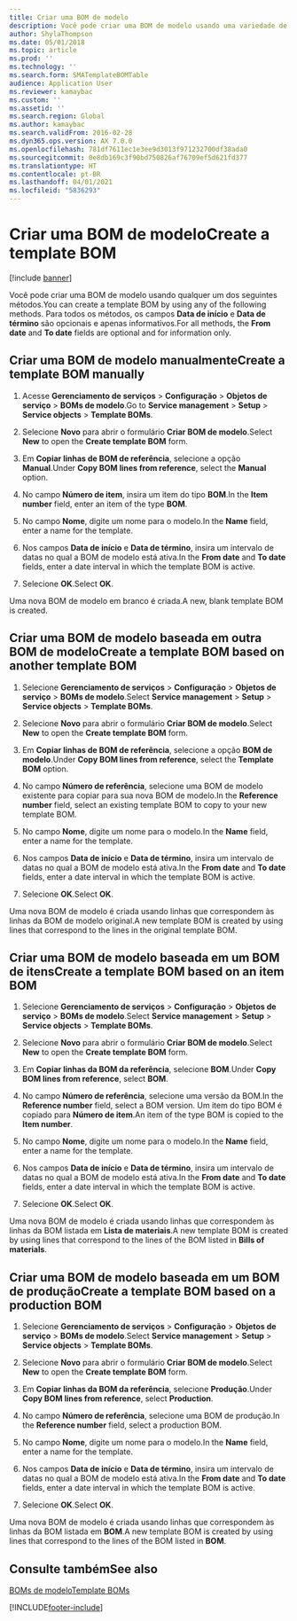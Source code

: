 ```yaml
---
title: Criar uma BOM de modelo
description: Você pode criar uma BOM de modelo usando uma variedade de métodos.
author: ShylaThompson
ms.date: 05/01/2018
ms.topic: article
ms.prod: ''
ms.technology: ''
ms.search.form: SMATemplateBOMTable
audience: Application User
ms.reviewer: kamaybac
ms.custom: ''
ms.assetid: ''
ms.search.region: Global
ms.author: kamaybac
ms.search.validFrom: 2016-02-28
ms.dyn365.ops.version: AX 7.0.0
ms.openlocfilehash: 781df7611ec1e3ee9d3013f971232700df38ada0
ms.sourcegitcommit: 0e8db169c3f90bd750826af76709ef5d621fd377
ms.translationtype: HT
ms.contentlocale: pt-BR
ms.lasthandoff: 04/01/2021
ms.locfileid: "5836293"
---
```

# <a name="create-a-template-bom"></a><span data-ttu-id="2f0e9-103">Criar uma BOM de modelo</span><span class="sxs-lookup"><span data-stu-id="2f0e9-103">Create a template BOM</span></span>   

[!include [banner](../includes/banner.md)]


<span data-ttu-id="2f0e9-104">Você pode criar uma BOM de modelo usando qualquer um dos seguintes métodos.</span><span class="sxs-lookup"><span data-stu-id="2f0e9-104">You can create a template BOM by using any of the following methods.</span></span> <span data-ttu-id="2f0e9-105">Para todos os métodos, os campos **Data de início** e **Data de término** são opcionais e apenas informativos.</span><span class="sxs-lookup"><span data-stu-id="2f0e9-105">For all methods, the **From date** and **To date** fields are optional and for information only.</span></span>

## <a name="create-a-template-bom-manually"></a><span data-ttu-id="2f0e9-106">Criar uma BOM de modelo manualmente</span><span class="sxs-lookup"><span data-stu-id="2f0e9-106">Create a template BOM manually</span></span>

1.  <span data-ttu-id="2f0e9-107">Acesse **Gerenciamento de serviços** \> **Configuração** \> **Objetos de serviço** \> **BOMs de modelo**.</span><span class="sxs-lookup"><span data-stu-id="2f0e9-107">Go to **Service management** \> **Setup** \> **Service objects** \> **Template BOMs**.</span></span>

2.  <span data-ttu-id="2f0e9-108">Selecione **Novo** para abrir o formulário **Criar BOM de modelo**.</span><span class="sxs-lookup"><span data-stu-id="2f0e9-108">Select **New** to open the **Create template BOM** form.</span></span>

3.  <span data-ttu-id="2f0e9-109">Em **Copiar linhas de BOM de referência**, selecione a opção **Manual**.</span><span class="sxs-lookup"><span data-stu-id="2f0e9-109">Under **Copy BOM lines from reference**, select the **Manual** option.</span></span>

4.  <span data-ttu-id="2f0e9-110">No campo **Número de item**, insira um item do tipo **BOM**.</span><span class="sxs-lookup"><span data-stu-id="2f0e9-110">In the **Item number** field, enter an item of the type **BOM**.</span></span>

5.  <span data-ttu-id="2f0e9-111">No campo **Nome**, digite um nome para o modelo.</span><span class="sxs-lookup"><span data-stu-id="2f0e9-111">In the **Name** field, enter a name for the template.</span></span>

6.  <span data-ttu-id="2f0e9-112">Nos campos **Data de início** e **Data de término**, insira um intervalo de datas no qual a BOM de modelo está ativa.</span><span class="sxs-lookup"><span data-stu-id="2f0e9-112">In the **From date** and **To date** fields, enter a date interval in which the template BOM is active.</span></span>

7.  <span data-ttu-id="2f0e9-113">Selecione **OK**.</span><span class="sxs-lookup"><span data-stu-id="2f0e9-113">Select **OK**.</span></span>

<span data-ttu-id="2f0e9-114">Uma nova BOM de modelo em branco é criada.</span><span class="sxs-lookup"><span data-stu-id="2f0e9-114">A new, blank template BOM is created.</span></span>

## <a name="create-a-template-bom-based-on-another-template-bom"></a><span data-ttu-id="2f0e9-115">Criar uma BOM de modelo baseada em outra BOM de modelo</span><span class="sxs-lookup"><span data-stu-id="2f0e9-115">Create a template BOM based on another template BOM</span></span>

1.  <span data-ttu-id="2f0e9-116">Selecione **Gerenciamento de serviços** \> **Configuração** \> **Objetos de serviço** \> **BOMs de modelo**.</span><span class="sxs-lookup"><span data-stu-id="2f0e9-116">Select **Service management** \> **Setup** \> **Service objects** \> **Template BOMs**.</span></span>

2.  <span data-ttu-id="2f0e9-117">Selecione **Novo** para abrir o formulário **Criar BOM de modelo**.</span><span class="sxs-lookup"><span data-stu-id="2f0e9-117">Select **New** to open the **Create template BOM** form.</span></span>

3.  <span data-ttu-id="2f0e9-118">Em **Copiar linhas de BOM de referência**, selecione a opção **BOM de modelo**.</span><span class="sxs-lookup"><span data-stu-id="2f0e9-118">Under **Copy BOM lines from reference**, select the **Template BOM** option.</span></span>

4.  <span data-ttu-id="2f0e9-119">No campo **Número de referência**, selecione uma BOM de modelo existente para copiar para sua nova BOM de modelo.</span><span class="sxs-lookup"><span data-stu-id="2f0e9-119">In the **Reference number** field, select an existing template BOM to copy to your new template BOM.</span></span>

5.  <span data-ttu-id="2f0e9-120">No campo **Nome**, digite um nome para o modelo.</span><span class="sxs-lookup"><span data-stu-id="2f0e9-120">In the **Name** field, enter a name for the template.</span></span>

6.  <span data-ttu-id="2f0e9-121">Nos campos **Data de início** e **Data de término**, insira um intervalo de datas no qual a BOM de modelo está ativa.</span><span class="sxs-lookup"><span data-stu-id="2f0e9-121">In the **From date** and **To date** fields, enter a date interval in which the template BOM is active.</span></span>

7.  <span data-ttu-id="2f0e9-122">Selecione **OK**.</span><span class="sxs-lookup"><span data-stu-id="2f0e9-122">Select **OK**.</span></span>

<span data-ttu-id="2f0e9-123">Uma nova BOM de modelo é criada usando linhas que correspondem às linhas da BOM de modelo original.</span><span class="sxs-lookup"><span data-stu-id="2f0e9-123">A new template BOM is created by using lines that correspond to the lines in the original template BOM.</span></span>

## <a name="create-a-template-bom-based-on-an-item-bom"></a><span data-ttu-id="2f0e9-124">Criar uma BOM de modelo baseada em um BOM de itens</span><span class="sxs-lookup"><span data-stu-id="2f0e9-124">Create a template BOM based on an item BOM</span></span>

1.  <span data-ttu-id="2f0e9-125">Selecione **Gerenciamento de serviços** \> **Configuração** \> **Objetos de serviço** \> **BOMs de modelo**.</span><span class="sxs-lookup"><span data-stu-id="2f0e9-125">Select **Service management** \> **Setup** \> **Service objects** \> **Template BOMs**.</span></span>

2.  <span data-ttu-id="2f0e9-126">Selecione **Novo** para abrir o formulário **Criar BOM de modelo**.</span><span class="sxs-lookup"><span data-stu-id="2f0e9-126">Select **New** to open the **Create template BOM** form.</span></span>

3.  <span data-ttu-id="2f0e9-127">Em **Copiar linhas da BOM da referência**, selecione **BOM**.</span><span class="sxs-lookup"><span data-stu-id="2f0e9-127">Under **Copy BOM lines from reference**, select **BOM**.</span></span>

4.  <span data-ttu-id="2f0e9-128">No campo **Número de referência**, selecione uma versão da BOM.</span><span class="sxs-lookup"><span data-stu-id="2f0e9-128">In the **Reference number** field, select a BOM version.</span></span> <span data-ttu-id="2f0e9-129">Um item do tipo BOM é copiado para **Número de item**.</span><span class="sxs-lookup"><span data-stu-id="2f0e9-129">An item of the type BOM is copied to the **Item number**.</span></span>

5.  <span data-ttu-id="2f0e9-130">No campo **Nome**, digite um nome para o modelo.</span><span class="sxs-lookup"><span data-stu-id="2f0e9-130">In the **Name** field, enter a name for the template.</span></span>

6.  <span data-ttu-id="2f0e9-131">Nos campos **Data de início** e **Data de término**, insira um intervalo de datas no qual a BOM de modelo está ativa.</span><span class="sxs-lookup"><span data-stu-id="2f0e9-131">In the **From date** and **To date** fields, enter a date interval in which the template BOM is active.</span></span>

7.  <span data-ttu-id="2f0e9-132">Selecione **OK**.</span><span class="sxs-lookup"><span data-stu-id="2f0e9-132">Select **OK**.</span></span>

<span data-ttu-id="2f0e9-133">Uma nova BOM de modelo é criada usando linhas que correspondem às linhas da BOM listada em **Lista de materiais**.</span><span class="sxs-lookup"><span data-stu-id="2f0e9-133">A new template BOM is created by using lines that correspond to the lines of the BOM listed in **Bills of materials**.</span></span>

## <a name="create-a-template-bom-based-on-a-production-bom"></a><span data-ttu-id="2f0e9-134">Criar uma BOM de modelo baseada em um BOM de produção</span><span class="sxs-lookup"><span data-stu-id="2f0e9-134">Create a template BOM based on a production BOM</span></span>

1.  <span data-ttu-id="2f0e9-135">Selecione **Gerenciamento de serviços** \> **Configuração** \> **Objetos de serviço** \> **BOMs de modelo**.</span><span class="sxs-lookup"><span data-stu-id="2f0e9-135">Select **Service management** \> **Setup** \> **Service objects** \> **Template BOMs**.</span></span>

2.  <span data-ttu-id="2f0e9-136">Selecione **Novo** para abrir o formulário **Criar BOM de modelo**.</span><span class="sxs-lookup"><span data-stu-id="2f0e9-136">Select **New** to open the **Create template BOM** form.</span></span>

3.  <span data-ttu-id="2f0e9-137">Em **Copiar linhas da BOM da referência**, selecione **Produção**.</span><span class="sxs-lookup"><span data-stu-id="2f0e9-137">Under **Copy BOM lines from reference**, select **Production**.</span></span>

4.  <span data-ttu-id="2f0e9-138">No campo **Número de referência**, selecione uma BOM de produção.</span><span class="sxs-lookup"><span data-stu-id="2f0e9-138">In the **Reference number** field, select a production BOM.</span></span>

5.  <span data-ttu-id="2f0e9-139">No campo **Nome**, digite um nome para o modelo.</span><span class="sxs-lookup"><span data-stu-id="2f0e9-139">In the **Name** field, enter a name for the template.</span></span>

6.  <span data-ttu-id="2f0e9-140">Nos campos **Data de início** e **Data de término**, insira um intervalo de datas no qual a BOM de modelo está ativa.</span><span class="sxs-lookup"><span data-stu-id="2f0e9-140">In the **From date** and **To date** fields, enter a date interval in which the template BOM is active.</span></span>

7.  <span data-ttu-id="2f0e9-141">Selecione **OK**.</span><span class="sxs-lookup"><span data-stu-id="2f0e9-141">Select **OK**.</span></span>

<span data-ttu-id="2f0e9-142">Uma nova BOM de modelo é criada usando linhas que correspondem às linhas da BOM listada em **BOM**.</span><span class="sxs-lookup"><span data-stu-id="2f0e9-142">A new template BOM is created by using lines that correspond to the lines of the BOM listed in **BOM**.</span></span>

## <a name="see-also"></a><span data-ttu-id="2f0e9-143">Consulte também</span><span class="sxs-lookup"><span data-stu-id="2f0e9-143">See also</span></span>

[<span data-ttu-id="2f0e9-144">BOMs de modelo</span><span class="sxs-lookup"><span data-stu-id="2f0e9-144">Template BOMs</span></span>](template-boms.md)

  




[!INCLUDE[footer-include](../../includes/footer-banner.md)]